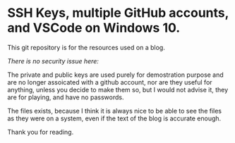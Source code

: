 # SSH Keys, multiple GitHub accounts, and VSCode on Windows 10. #

This git repository is for the resources used on a blog.  

*There is no security issue here:*

The private and public keys are used purely for demostration purpose and are no longer assoicated with a github account, nor are they useful for anything, unless you decide to make them so, but I would not advise it, they are for playing, and have no passwords.

The files exists, because I think it is always nice to be able to see the files as they were on a system, even if the text of the blog is accurate enough.

Thank you for reading.
